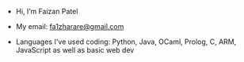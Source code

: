 - Hi, I’m Faizan Patel
- My email: fa1zharare@gmail.com

- Languages I've used coding:
      Python, Java, OCaml, Prolog, C, ARM, JavaScript as well as basic web dev

